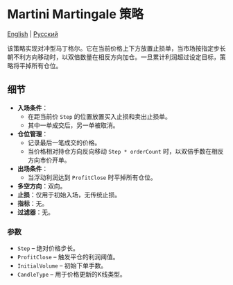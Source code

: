 # Martini Martingale 策略
[English](README.md) | [Русский](README_ru.md)

该策略实现对冲型马丁格尔。它在当前价格上下方放置止损单，当市场按指定步长朝不利方向移动时，以双倍数量在相反方向加仓。一旦累计利润超过设定目标，策略将平掉所有仓位。

## 细节

- **入场条件**：
  - 在距当前价 `Step` 的位置放置买入止损和卖出止损单。
  - 其中一单成交后，另一单被取消。
- **仓位管理**：
  - 记录最后一笔成交的价格。
  - 当价格相对持仓方向反向移动 `Step * orderCount` 时，以双倍手数在相反方向市价开单。
- **出场条件**：
  - 当浮动利润达到 `ProfitClose` 时平掉所有仓位。
- **多空方向**：双向。
- **止损**：仅用于初始入场，无传统止损。
- **指标**：无。
- **过滤器**：无。

### 参数

- `Step` – 绝对价格步长。
- `ProfitClose` – 触发平仓的利润阈值。
- `InitialVolume` – 初始下单手数。
- `CandleType` – 用于价格更新的K线类型。
